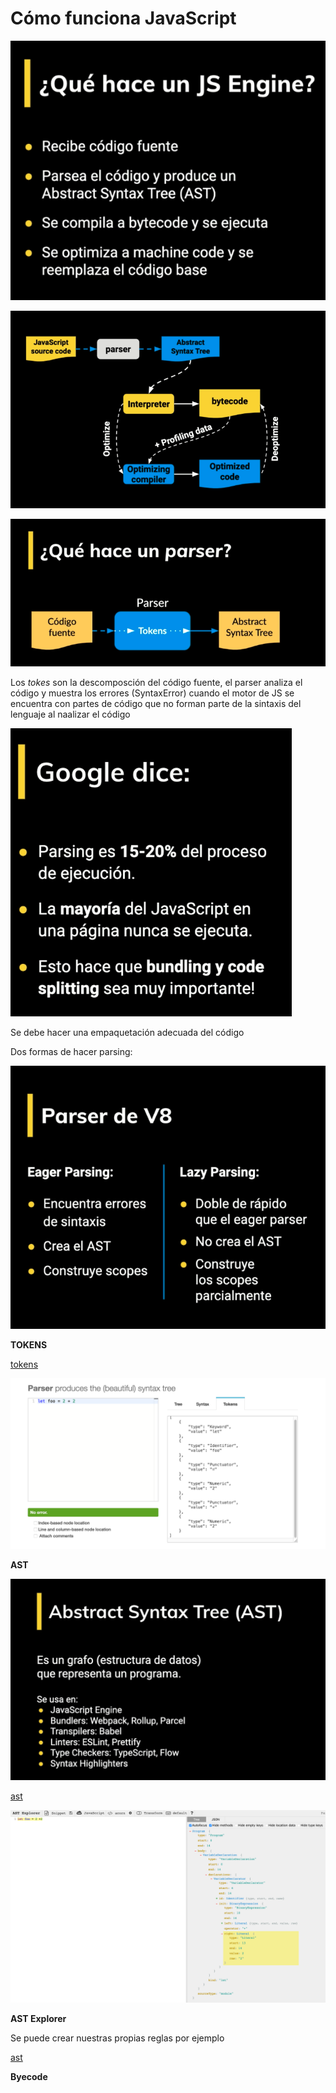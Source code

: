 # Cómo funciona JavaScript

![js](./notes-assets/01.png)

![js](./notes-assets/02.png)

![js](./notes-assets/03.png)

Los *tokes* son la descomposción del código fuente, el parser analiza el código y muestra los errores (SyntaxError) cuando el motor de JS se encuentra con partes de código que no forman parte de la sintaxis del lenguaje al naalizar el código

![js](./notes-assets/04.png)

Se debe hacer una empaquetación adecuada del código

Dos formas de hacer parsing:

![js](./notes-assets/05.png)

**TOKENS**

[tokens](https://esprima.org/demo/parse.html#)

![js](./notes-assets/06.png)

**AST**

![js](./notes-assets/07.png)

[ast](https://astexplorer.net/)

![js](./notes-assets/08.png)

**AST Explorer**

Se puede crear nuestras propias reglas por ejemplo

[ast](https://astexplorer.net/#/gist/16fc27fc420f705455f2b42b6c804aa1/d9cc7988c2c743d7edfbb3c3b1abed866c975ee4)

**Byecode**

